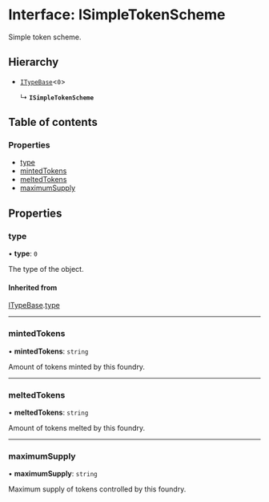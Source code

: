 # Interface: ISimpleTokenScheme

Simple token scheme.

## Hierarchy

- [`ITypeBase`](ITypeBase.md)<``0``\>

  ↳ **`ISimpleTokenScheme`**

## Table of contents

### Properties

- [type](ISimpleTokenScheme.md#type)
- [mintedTokens](ISimpleTokenScheme.md#mintedtokens)
- [meltedTokens](ISimpleTokenScheme.md#meltedtokens)
- [maximumSupply](ISimpleTokenScheme.md#maximumsupply)

## Properties

### type

• **type**: ``0``

The type of the object.

#### Inherited from

[ITypeBase](ITypeBase.md).[type](ITypeBase.md#type)

___

### mintedTokens

• **mintedTokens**: `string`

Amount of tokens minted by this foundry.

___

### meltedTokens

• **meltedTokens**: `string`

Amount of tokens melted by this foundry.

___

### maximumSupply

• **maximumSupply**: `string`

Maximum supply of tokens controlled by this foundry.

